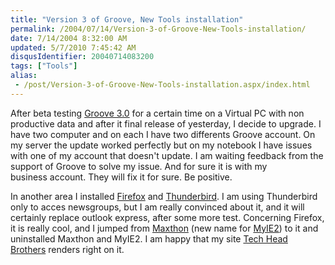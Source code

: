 ```yaml
---
title: "Version 3 of Groove, New Tools installation"
permalink: /2004/07/14/Version-3-of-Groove-New-Tools-installation/
date: 7/14/2004 8:32:00 AM
updated: 5/7/2010 7:45:42 AM
disqusIdentifier: 20040714083200
tags: ["Tools"]
alias:
 - /post/Version-3-of-Groove-New-Tools-installation.aspx/index.html
---
```

After beta testing [Groove 3.0](http://www.groove.net) for a certain time on a Virtual PC with non productive data and after it final release of yesterday, I decide to upgrade. I have two computer and on each I have two differents Groove account. On my server the update worked perfectly but on my notebook I have issues with one of my account that doesn't update. I am waiting feedback from the support of Groove to solve my issue. And for sure it is with my business account. They will fix it for sure. Be positive.

In another area I installed [Firefox](http://texturizer.net/firefox/news.html) and [Thunderbird](http://texturizer.net/thunderbird/). I am using Thunderbird only to acces newsgroups, but I am really convinced about it, and it will certainly replace outlook express, after some more test. Concerning Firefox, it is really cool, and I jumped from [Maxthon](http://www.maxthon.com/en/index.htm) (new name for [MyIE2](http://www.myie2.com/html_en/home.htm)) to it and uninstalled Maxthon and MyIE2. I am happy that my site [<a title="Tech Head Brothers" href="http://www.techheadbrothers.com">Tech Head Brothers</a> ](http://www.techheadbrothers.com/)renders right on it.
